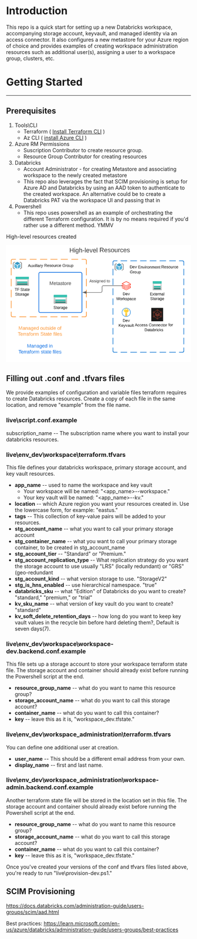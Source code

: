 # Introduction

This repo is a quick start for setting up a new Databricks workspace, accompanying storage account, keyvault, and managed identity via an access connector.  It also configures a new metastore for your Azure region of choice and provides examples of creating workspace administration resources such as additional user(s), assigning a user to a workspace group, clusters, etc.

# Getting Started
___
## Prerequisites
1. Tools\CLI
    * Terraform ( [Install Terraform CLI](https://developer.hashicorp.com/terraform/tutorials/aws-get-started/install-cli) )
    * Az CLI ( [install Azure CLI](https://learn.microsoft.com/en-us/cli/azure/install-azure-cli) )
2. Azure RM Permissions
    * Suscription Contributor to create resource group.
    * Resource Group Contributor for creating resources
3. Databricks
    * Account Administrator - for creating Metastore and associating workspace to the newly created metastore
    * This repo also leverages the fact that SCIM provisioning is setup for Azure AD and Databricks by using an AAD token to authenticate to the created workspace.  An alternative could be to create a Databricks PAT via the workspace UI and passing that in
4. Powershell
    * This repo uses powershell as an example of orchestrating the different Terraform configuration.  It is by no means required if you'd rather use a different method. YMMV


High-level resources created

![alt text](img/resources.png "These are resources")


## Filling out .conf and .tfvars files

We provide examples of configuration and variable files terraform requires to create Databricks resources.  Create a copy of each file in the same location, and remove "example" from the file name.

### live\script.conf.example
subscription_name -- The subscription name where you want to install your databricks resources.

### live\env_dev\workspace\terraform.tfvars
This file defines your databricks workspace, primary storage account, and key vault resources.
 - **app_name** -- used to name the workspace and key vault
   - Your workspace will be named: "<app_name>-<environment>-workspace."
   - Your key vault will be named: "<app_name>-<environment>-kv."
 - **location** -- which Azure region you want your resources created in.  Use the lowercase form, for example: "eastus."
 - **tags** -- This collection of key-value pairs will be added to your resources.
 - **stg_account_name** -- what you want to call your primary storage account
 - **stg_container_name** -- what you want to call your primary storage container, to be created in stg_account_name
 - **stg_account_tier** -- "Standard" or "Premium."
 - **stg_account_replication_type** -- What replication strategy do you want the storage account to use usually "LRS" (locally redundant) or "GRS" (geo-redundant
 - **stg_account_kind** -- what version storage to use. "StorageV2"
 - **stg_is_hns_enabled** -- use hierarchical namespace.  "true"
 - **databricks_sku** -- what "Edition" of Databricks do you want to create?  "standard," "premium," or "trial"
 - **kv_sku_name** -- what version of key vault do you want to create?  "standard"
 - **kv_soft_delete_retention_days** -- how long do you want to keep key vault values in the recycle bin before hard deleting them?, Default is seven days(7).

### live\env_dev\workspace\workspace-dev.backend.conf.example
This file sets up a storage account to store your workspace terraform state file.  The storage account and container should already exist before running the Powershell script at the end.
 - **resource_group_name** -- what do you want to name this resource group?
 - **storage_account_name** -- what do you want to call this storage account?
 - **container_name** -- what do you want to call this container?
 - **key** -- leave this as it is, "workspace_dev.tfstate."

### live\env_dev\workspace_administration\terraform.tfvars
You can define one additional user at creation.
 - **user_name** -- This should be a different email address from your own.
 - **display_name** -- first and last name.

### live\env_dev\workspace_administration\workspace-admin.backend.conf.example
Another terraform state file will be stored in the location set in this file.  The storage account and container should already exist before running the Powershell script at the end.
 - **resource_group_name**  -- what do you want to name this resource group?
 - **storage_account_name** -- what do you want to call this storage account?
 - **container_name** -- what do you want to call this container?
 - **key** -- leave this as it is, "workspace_dev.tfstate."

Once you've created your versions of the conf and tfvars files listed above, you're ready to run "live\provision-dev.ps1."

## SCIM Provisioning
https://docs.databricks.com/administration-guide/users-groups/scim/aad.html

Best practices: https://learn.microsoft.com/en-us/azure/databricks/administration-guide/users-groups/best-practices
